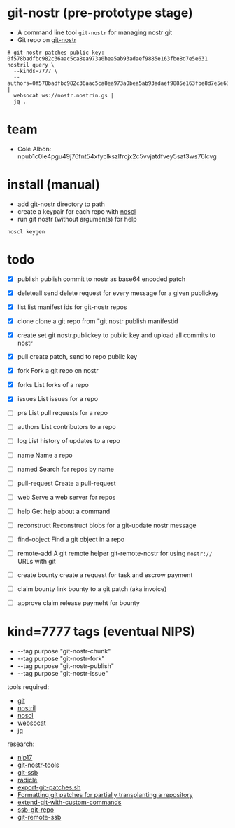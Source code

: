 # git-nostr (pre-prototype stage)
- A command line tool `git-nostr` for managing nostr git
- Git repo on [git-nostr][git-nostr]
```
# git-nostr patches public key: 0f578badfbc982c36aac5ca8ea973a0bea5ab93adaef9885e163fbe8d7e5e631
nostril query \
  --kinds=7777 \
  --authors=0f578badfbc982c36aac5ca8ea973a0bea5ab93adaef9885e163fbe8d7e5e631 |
  websocat ws://nostr.nostrin.gs |
  jq .
```
# team
- Cole Albon: npub1c0le4pgu49j76fnt54xfyclkszlfrcjx2c5vvjatdfvey5sat3ws76lcvg

# install (manual)
- add git-nostr directory to path
- create a keypair for each repo with [noscl]
- run git nostr (without arguments) for help
```
noscl keygen
```

# todo
* [x] publish       publish commit to nostr as base64 encoded patch
* [x] deleteall     send delete request for every message for a given publickey
* [x] list          list manifest ids for git-nostr repos
* [x] clone         clone a git repo from "git nostr publish manifestid
* [x] create        set git nostr.publickey to public key and upload all commits to nostr
* [x] pull          create patch, send to repo public key
* [x] fork          Fork a git repo on nostr
* [x] forks         List forks of a repo
* [x] issues        List issues for a repo
* [ ] prs           List pull requests for a repo
* [ ] authors       List contributors to a repo
* [ ] log           List history of updates to a repo
* [ ] name          Name a repo
* [ ] named         Search for repos by name
* [ ] pull-request  Create a pull-request
* [ ] web           Serve a web server for repos
* [ ] help          Get help about a command
* [ ] reconstruct   Reconstruct blobs for a git-update nostr message
* [ ] find-object   Find a git object in a repo
* [ ] remote-add    A git remote helper git-remote-nostr for using `nostr://` URLs with git

* [ ] create bounty   create a request for task and escrow payment
* [ ] claim bounty    link bounty to a git patch (aka invoice)
* [ ] approve claim   release paymeht for bounty

# kind=7777 tags (eventual NIPS)
- --tag purpose "git-nostr-chunk"
- --tag purpose "git-nostr-fork"
- --tag purpose "git-nostr-publish"
- --tag purpose "git-nostr-issue"


tools required:
- [git]
- [nostril]
- [noscl]
- [websocat]
- [jq]

research:
- [nip17][nip17]
- [git-nostr-tools][git-nostr-tools]
- [git-ssb][git-ssb]
- [radicle][radicle]
- [export-git-patches.sh][export-git-patches.sh]
- [Formatting git patches for partially transplanting a repository][Formatting git patches for partially transplanting a repository]
- [extend-git-with-custom-commands][extend-git-with-custom-commands]
- [ssb-git-repo][ssb-git-repo]
- [git-remote-ssb][git-remote-ssb]

[git-nostr]: http://git.nostrin.gs/?p=git-nostr.git
[jq]: https://stedolan.github.io/jq/
[websocat]: https://docs.rs/crate/websocat
[nostril]: https://github.com/jb55/nostril
[nostr-tools]: https://www.npmjs.com/package/nostr-tools
[git-nostr]: https://github.com/colealbon/git-nostr
[nostr]: https://github.com/nostr-protocol
[git]: https://git-scm.com/
[git-ssb]:
https://git.scuttlebot.io/%25n92DiQh7ietE%2BR%2BX%2FI403LQoyf2DtR3WQfCkDKlheQU%3D.sha256
[radicle]: https://radicle.xyz/
[git-remote-ssb]: https://git.scuttlebot.io/%25ZVTOK3GA2aewEDI2rPxJqKXEIv4OIUN2swMPE2FeJm8%3D.sha256
[ssb-git-repo]: https://git.scuttlebot.io/%25xChSOex77EjNh%2BoS8LPLdq%2B4nK1gylButbAgjS1IINs%3D.sha256
[export-git-patches.sh]: https://gist.github.com/michitux/f7fdb2c36e728887b411e9aecb8e52ff
[Formatting git patches for partially transplanting a repository]: https://spoiledcat.com/blog/formatting-git-patches-for-partially-transplanting-a-repository/
[extend-git-with-custom-commands]: https://coderwall.com/p/bt93ia/extend-git-with-custom-commands
[noscl]: https://github.com/fiatjaf/noscl
[nip17]: https://github.com/nip17/nips/blob/master/17.md
[git-nostr-tools]: http://git.jb55.com/git-nostr-tools/file/README.txt.html